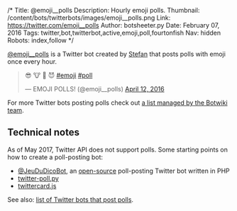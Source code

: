 /*
Title: @emoji__polls
Description: Hourly emoji polls.
Thumbnail: /content/bots/twitterbots/images/emoji__polls.png
Link: https://twitter.com/emoji__polls
Author: botsheeter.py
Date: February 07, 2016
Tags: twitter,bot,twitterbot,active,emoji,poll,fourtonfish
Nav: hidden
Robots: index,follow
*/

[@emoji__polls](https://twitter.com/emoji__polls) is a Twitter bot created by [Stefan](https://twitter.com/fourtonfish) that posts polls with emoji once every hour.

<blockquote class="twitter-tweet" data-lang="en"><p lang="und" dir="ltr">😎 🐮 😬 😈 <a href="https://twitter.com/hashtag/emoji?src=hash">#emoji</a> <a href="https://twitter.com/hashtag/poll?src=hash">#poll</a></p>&mdash; EMOJI POLLS! (@emoji__polls) <a href="https://twitter.com/emoji__polls/status/719706620603838466">April 12, 2016</a></blockquote>

For more Twitter bots posting polls check out [a list managed by the Botwiki team](https://twitter.com/botwikidotorg/lists/bots-posting-polls1/members).

## Technical notes

As of May 2017, Twitter API does not support polls. Some starting points on how to create a poll-posting bot:

- [@JeuDuDicoBot](/bots/twitterbots/JeuDuDicoBot), an [open-source](https://github.com/WhiteFangs/JeuDuDicoBot/) poll-posting Twitter bot written in PHP
- [twitter-poll.py](https://gist.github.com/fourtonfish/5ac885e5e13e6ca33dca9f8c2ef1c46e)
- [twittercard.js](https://gist.github.com/fourtonfish/816c5272c3480c7d0e102b393f60bd49)

See also: [list of Twitter bots that post polls](https://twitter.com/botwikidotorg/lists/bots-posting-polls1).

<script async src="//platform.twitter.com/widgets.js" charset="utf-8"></script>
